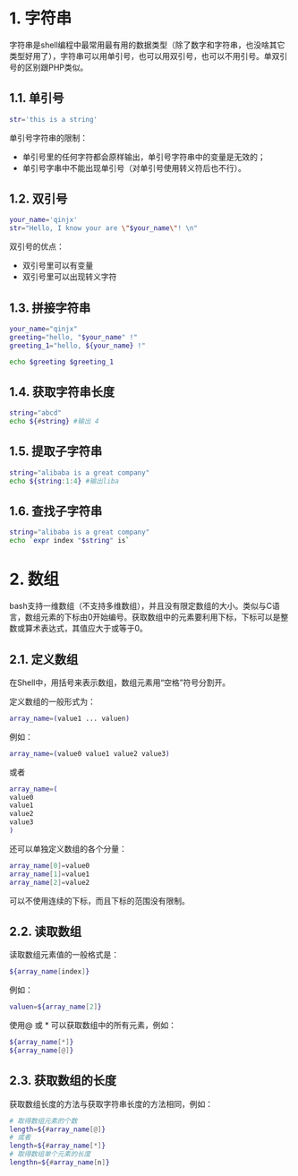 # 1. 字符串

字符串是shell编程中最常用最有用的数据类型（除了数字和字符串，也没啥其它类型好用了），字符串可以用单引号，也可以用双引号，也可以不用引号。单双引号的区别跟PHP类似。

## 1.1. 单引号

```bash
str='this is a string'
```

单引号字符串的限制：

- 单引号里的任何字符都会原样输出，单引号字符串中的变量是无效的；
- 单引号字串中不能出现单引号（对单引号使用转义符后也不行）。

## 1.2. 双引号

```bash
your_name='qinjx'
str="Hello, I know your are \"$your_name\"! \n"
```

双引号的优点：

- 双引号里可以有变量
- 双引号里可以出现转义字符

## 1.3. 拼接字符串

```bash
your_name="qinjx"
greeting="hello, "$your_name" !"
greeting_1="hello, ${your_name} !"

echo $greeting $greeting_1
```

## 1.4. 获取字符串长度

```bash
string="abcd"
echo ${#string} #输出 4
```

## 1.5. 提取子字符串

```bash
string="alibaba is a great company"
echo ${string:1:4} #输出liba
```

## 1.6. 查找子字符串

```bash
string="alibaba is a great company"
echo `expr index "$string" is`
```

# 2. 数组

bash支持一维数组（不支持多维数组），并且没有限定数组的大小。类似与C语言，数组元素的下标由0开始编号。获取数组中的元素要利用下标，下标可以是整数或算术表达式，其值应大于或等于0。

## 2.1. 定义数组

在Shell中，用括号来表示数组，数组元素用“空格”符号分割开。

定义数组的一般形式为：

```bash
array_name=(value1 ... valuen)
```

例如：

```bash
array_name=(value0 value1 value2 value3)
```

或者

```bash
array_name=(
value0
value1
value2
value3
)
```

还可以单独定义数组的各个分量：

```bash
array_name[0]=value0
array_name[1]=value1
array_name[2]=value2
```

可以不使用连续的下标，而且下标的范围没有限制。

## 2.2. 读取数组

读取数组元素值的一般格式是：

```bash
${array_name[index]}
```

例如：

```bash
valuen=${array_name[2]}
```

使用@ 或 * 可以获取数组中的所有元素，例如：

```bash
${array_name[*]}
${array_name[@]}
```

## 2.3. 获取数组的长度

获取数组长度的方法与获取字符串长度的方法相同，例如：

```bash
# 取得数组元素的个数
length=${#array_name[@]}
# 或者
length=${#array_name[*]}
# 取得数组单个元素的长度
lengthn=${#array_name[n]}
```


